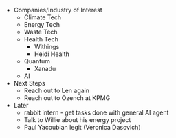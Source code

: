 - Companies/Industry of Interest
	- Climate Tech
	- Energy Tech
	- Waste Tech
	- Health Tech
		- Withings
		- Heidi Health
	- Quantum
		- Xanadu
	- AI
- Next Steps
	- Reach out to Len again
	- Reach out to Ozench at KPMG
- Later
	- rabbit intern - get tasks done with general AI agent
	- Talk to Willie about his energy project
	- Paul Yacoubian legit (Veronica Dasovich)